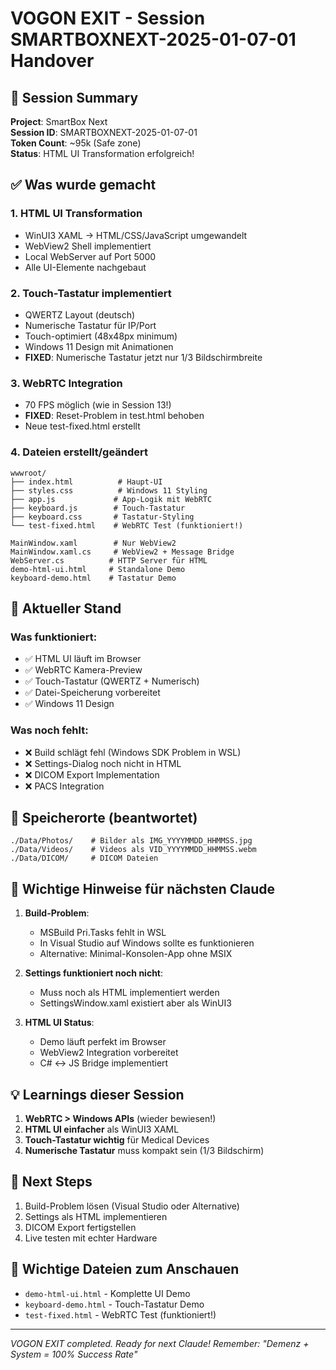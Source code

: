 # VOGON EXIT - Session SMARTBOXNEXT-2025-01-07-01 Handover

## 🎯 Session Summary
**Project**: SmartBox Next  
**Session ID**: SMARTBOXNEXT-2025-01-07-01  
**Token Count**: ~95k (Safe zone)  
**Status**: HTML UI Transformation erfolgreich!

## ✅ Was wurde gemacht

### 1. **HTML UI Transformation** 
- WinUI3 XAML → HTML/CSS/JavaScript umgewandelt
- WebView2 Shell implementiert
- Local WebServer auf Port 5000
- Alle UI-Elemente nachgebaut

### 2. **Touch-Tastatur implementiert**
- QWERTZ Layout (deutsch)
- Numerische Tastatur für IP/Port
- Touch-optimiert (48x48px minimum)
- Windows 11 Design mit Animationen
- **FIXED**: Numerische Tastatur jetzt nur 1/3 Bildschirmbreite

### 3. **WebRTC Integration**
- 70 FPS möglich (wie in Session 13!)
- **FIXED**: Reset-Problem in test.html behoben
- Neue test-fixed.html erstellt

### 4. **Dateien erstellt/geändert**
```
wwwroot/
├── index.html          # Haupt-UI
├── styles.css          # Windows 11 Styling
├── app.js             # App-Logik mit WebRTC
├── keyboard.js        # Touch-Tastatur
├── keyboard.css       # Tastatur-Styling
└── test-fixed.html    # WebRTC Test (funktioniert!)

MainWindow.xaml        # Nur WebView2
MainWindow.xaml.cs     # WebView2 + Message Bridge
WebServer.cs          # HTTP Server für HTML
demo-html-ui.html     # Standalone Demo
keyboard-demo.html    # Tastatur Demo
```

## 🔧 Aktueller Stand

### Was funktioniert:
- ✅ HTML UI läuft im Browser
- ✅ WebRTC Kamera-Preview
- ✅ Touch-Tastatur (QWERTZ + Numerisch)
- ✅ Datei-Speicherung vorbereitet
- ✅ Windows 11 Design

### Was noch fehlt:
- ❌ Build schlägt fehl (Windows SDK Problem in WSL)
- ❌ Settings-Dialog noch nicht in HTML
- ❌ DICOM Export Implementation
- ❌ PACS Integration

## 📁 Speicherorte (beantwortet)
```
./Data/Photos/    # Bilder als IMG_YYYYMMDD_HHMMSS.jpg
./Data/Videos/    # Videos als VID_YYYYMMDD_HHMMSS.webm
./Data/DICOM/     # DICOM Dateien
```

## 🚨 Wichtige Hinweise für nächsten Claude

1. **Build-Problem**: 
   - MSBuild Pri.Tasks fehlt in WSL
   - In Visual Studio auf Windows sollte es funktionieren
   - Alternative: Minimal-Konsolen-App ohne MSIX

2. **Settings funktioniert noch nicht**:
   - Muss noch als HTML implementiert werden
   - SettingsWindow.xaml existiert aber als WinUI3

3. **HTML UI Status**:
   - Demo läuft perfekt im Browser
   - WebView2 Integration vorbereitet
   - C# ↔ JS Bridge implementiert

## 💡 Learnings dieser Session

1. **WebRTC > Windows APIs** (wieder bewiesen!)
2. **HTML UI einfacher** als WinUI3 XAML
3. **Touch-Tastatur wichtig** für Medical Devices
4. **Numerische Tastatur** muss kompakt sein (1/3 Bildschirm)

## 🎯 Next Steps

1. Build-Problem lösen (Visual Studio oder Alternative)
2. Settings als HTML implementieren
3. DICOM Export fertigstellen
4. Live testen mit echter Hardware

## 🔗 Wichtige Dateien zum Anschauen
- `demo-html-ui.html` - Komplette UI Demo
- `keyboard-demo.html` - Touch-Tastatur Demo
- `test-fixed.html` - WebRTC Test (funktioniert!)

---

*VOGON EXIT completed. Ready for next Claude!*
*Remember: "Demenz + System = 100% Success Rate"*